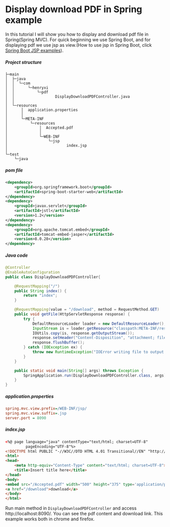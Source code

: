 # Display download PDF in Spring example
In this tutorial I will show you how to display and download pdf file in Spring(Spring MVC). For quick
beginning we use Spring Boot, and for displaying pdf we use jsp as view.(How to use jsp in Spring Boot, click
[Spring Boot JSP examples](http://www.henryxi.com/spring-boot-jsp-examples)). 

##### Project structure
```
├─main
│  ├─java
│  │  └─com
│  │      └─henryxi
│  │          └─pdf
│  │                  DisplayDownloadPDFController.java
│  │
│  └─resources
│      │  application.properties
│      │
│      └─META-INF
│          └─resources
│              │  Accepted.pdf
│              │
│              └─WEB-INF
│                  └─jsp
│                          index.jsp
│
└─test
    └─java
```
##### pom file
```xml
<dependency>
    <groupId>org.springframework.boot</groupId>
    <artifactId>spring-boot-starter-web</artifactId>
</dependency>
<dependency>
    <groupId>javax.servlet</groupId>
    <artifactId>jstl</artifactId>
    <version>1.2</version>
</dependency>
<dependency>
    <groupId>org.apache.tomcat.embed</groupId>
    <artifactId>tomcat-embed-jasper</artifactId>
    <version>8.0.28</version>
</dependency>
```
##### Java code
```java
@Controller
@EnableAutoConfiguration
public class DisplayDownloadPDFController{

    @RequestMapping("/")
    public String index() {
        return "index";
    }

    @RequestMapping(value = "/download", method = RequestMethod.GET)
    public void getFile(HttpServletResponse response) {
        try {
            DefaultResourceLoader loader = new DefaultResourceLoader();
            InputStream is = loader.getResource("classpath:META-INF/resources/Accepted.pdf").getInputStream();
            IOUtils.copy(is, response.getOutputStream());
            response.setHeader("Content-Disposition", "attachment; filename=Accepted.pdf");
            response.flushBuffer();
        } catch (IOException ex) {
            throw new RuntimeException("IOError writing file to output stream");
        }
    }

    public static void main(String[] args) throws Exception {
        SpringApplication.run(DisplayDownloadPDFController.class, args);
    }
}
```
##### application.properties
```ini
spring.mvc.view.prefix=/WEB-INF/jsp/
spring.mvc.view.suffix=.jsp
server.port = 8090
```
##### index.jsp
```html
<%@ page language="java" contentType="text/html; charset=UTF-8"
		 pageEncoding="UTF-8"%>
<!DOCTYPE html PUBLIC "-//W3C//DTD HTML 4.01 Transitional//EN" "http://www.w3.org/TR/html4/loose.dtd">
<html>
<head>
	<meta http-equiv="Content-Type" content="text/html; charset=UTF-8">
	<title>Insert title here</title>
</head>
<body>
<embed src="/Accepted.pdf" width="500" height="375" type='application/pdf'>
<a href="/download">download</a>
</body>
</html>
```

Run main method in ``DisplayDownloadPDFController`` and access http://localhost:8090/. You can see the 
pdf content and download link. This example works both in chrome and firefox.